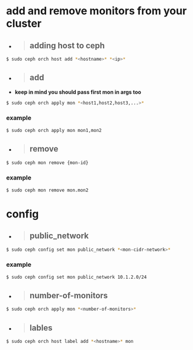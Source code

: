 # add and remove monitors from your cluster
- > ## adding host to ceph
```bash
$ sudo ceph orch host add *<hostname>* *<ip>*
```
- > ## add
- **keep in mind you should pass first mon in args too**
```bash
$ sudo ceph orch apply mon *<host1,host2,host3,...>*
```
### example
```bash
$ sudo ceph orch apply mon mon1,mon2
```

- > ## remove
```bash
$ sudo ceph mon remove {mon-id}
```
### example
```bash
$ sudo ceph mon remove mon.mon2
```

# config
- > ## public_network
```bash
$ sudo ceph config set mon public_network *<mon-cidr-network>*
```
### example
```bash
$ sudo ceph config set mon public_network 10.1.2.0/24
```
- > ## number-of-monitors
```bash
$ sudo ceph orch apply mon *<number-of-monitors>*
```
- > ## lables
```bash
$ sudo ceph orch host label add *<hostname>* mon
```